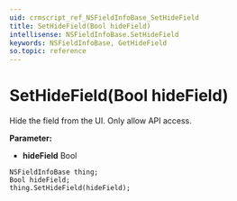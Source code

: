 ```yaml
---
uid: crmscript_ref_NSFieldInfoBase_SetHideField
title: SetHideField(Bool hideField)
intellisense: NSFieldInfoBase.SetHideField
keywords: NSFieldInfoBase, GetHideField
so.topic: reference
---
```


# SetHideField(Bool hideField)

Hide the field from the UI. Only allow API access.

**Parameter:** 
 - **hideField** Bool

```crmscript
NSFieldInfoBase thing;
Bool hideField;
thing.SetHideField(hideField);
```

